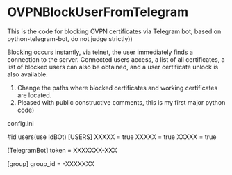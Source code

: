 # OVPNBlockUserFromTelegram
This is the code for blocking OVPN certificates via Telegram bot, based on python-telegram-bot, do not judge strictly))

Blocking occurs instantly, via telnet, the user immediately finds a connection to the server. Connected users access, a list of all certificates, a list of blocked users can also be obtained, and a user certificate unlock is also available.
1. Change the paths where blocked certificates and working certificates are located.
2. Pleased with public constructive comments, this is my first major python code)

config.ini

#id users(use IdBOt)
[USERS]
XXXXX = true 
XXXXX = true
XXXXX = true

[TelegramBot]
token = XXXXXXX-XXX

[group]
group_id = -XXXXXXX

